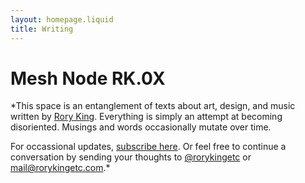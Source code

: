 ```yaml
---
layout: homepage.liquid
title: Writing
---
```


# Mesh Node RK.0X

*This space is an entanglement of texts about art, design, and music written by [Rory King](https://rorykingetc.com). Everything is simply an attempt at becoming disoriented. Musings and words occasionally mutate over time. 

For occassional updates, [subscribe here](https://tinyletter.com/rorykingetc). Or feel free to continue a conversation by sending your thoughts to [@rorykingetc](https://twitter.com/rorykingetc) or mail@rorykingetc.com.*
